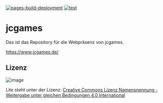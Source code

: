 [![pages-build-deployment](https://github.com/jcorporation/jcgames/actions/workflows/pages/pages-build-deployment/badge.svg)](https://github.com/jcorporation/jcgames/actions/workflows/pages/pages-build-deployment)
[![test](https://github.com/jcorporation/jcgames/actions/workflows/test.yml/badge.svg)](https://github.com/jcorporation/jcgames/actions/workflows/test.yml)

# jcgames

Das ist das Repository für die Webpräsenz von jcgames. 

https://www.jcgames.de/

## Lizenz
![image](https://www.jcgames.de/assets/images/ccbysa.svg)

Lite steht unter der Lizenz: [Creative Commons Lizenz Namensnennung - Weitergabe unter gleichen Bedingungen 4.0 International](http://creativecommons.org/licenses/by-sa/4.0/)
